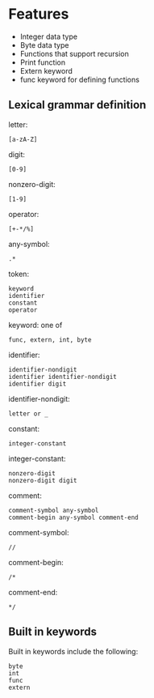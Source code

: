 # Features

- Integer data type
- Byte data type
- Functions that support recursion
- Print function
- Extern keyword
- func keyword for defining functions

## Lexical grammar definition

letter:

    [a-zA-Z]

digit:

    [0-9]

nonzero-digit:

    [1-9]

operator:

    [+-*/%]

any-symbol:

    .*

token:

    keyword
    identifier
    constant
    operator

keyword: one of

    func, extern, int, byte

identifier:

    identifier-nondigit
    identifier identifier-nondigit
    identifier digit

identifier-nondigit:

    letter or _

constant:

    integer-constant

integer-constant:

    nonzero-digit
    nonzero-digit digit

comment:

    comment-symbol any-symbol
    comment-begin any-symbol comment-end

comment-symbol:

    //

comment-begin:

    /*

comment-end:

    */

## Built in keywords

Built in keywords include the following:

    byte
    int
    func
    extern